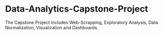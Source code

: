 # Data-Analytics-Capstone-Project
The Capstone Project includes Web-Scrapping, Exploratory Analysis, Data Normalization, Visualization and Dashboards.
